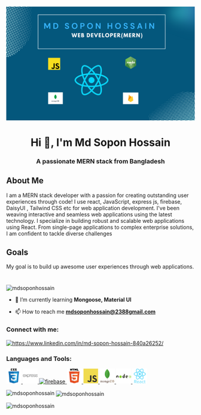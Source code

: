 ![Alt text](https://raw.githubusercontent.com/mdsoponhossain/mdsoponhossain/main/Add%20a%20heading%20(2).png)
<h1 align="center">Hi 👋, I'm Md Sopon Hossain</h1>
<h3 align="center">A passionate  MERN stack from Bangladesh</h3>
<h2>About Me</h2>
I am a MERN stack developer with a passion for creating outstanding user experiences through code! I use react, JavaScript, express js, firebase, DaisyUI , Tailwind CSS etc for web application development. I've been weaving interactive and seamless web applications using the latest technology. I specialize in building robust and scalable web applications using React. From single-page applications to complex enterprise solutions, I  am confident to tackle diverse challenges
<h2>Goals</h2>
My goal is to build up awesome user experiences through web applications.
<h1></h1>


<p align="left"> <img src="https://komarev.com/ghpvc/?username=mdsoponhossain&label=Profile%20views&color=0e75b6&style=flat" alt="mdsoponhossain" /> </p>

- 🌱 I’m currently learning **Mongoose, Material UI**

- 📫 How to reach me **mdsoponhossain@2388gmail.com**

<h3 align="left">Connect with me:</h3>
<p align="left">
<a href="https://www.linkedin.com/in/md-sopon-hossain-840a26252/" target="blank"><img align="center" src="https://raw.githubusercontent.com/rahuldkjain/github-profile-readme-generator/master/src/images/icons/Social/linked-in-alt.svg" alt="https://www.linkedin.com/in/md-sopon-hossain-840a26252/" height="30" width="40" /></a>
</p>

<h3 align="left">Languages and Tools:</h3>
<p align="left"> <a href="https://www.w3schools.com/css/" target="_blank" rel="noreferrer"> <img src="https://raw.githubusercontent.com/devicons/devicon/master/icons/css3/css3-original-wordmark.svg" alt="css3" width="40" height="40"/> </a> <a href="https://expressjs.com" target="_blank" rel="noreferrer"> <img src="https://raw.githubusercontent.com/devicons/devicon/master/icons/express/express-original-wordmark.svg" alt="express" width="40" height="40"/> </a> <a href="https://firebase.google.com/" target="_blank" rel="noreferrer"> <img src="https://www.vectorlogo.zone/logos/firebase/firebase-icon.svg" alt="firebase" width="40" height="40"/> </a> <a href="https://www.w3.org/html/" target="_blank" rel="noreferrer"> <img src="https://raw.githubusercontent.com/devicons/devicon/master/icons/html5/html5-original-wordmark.svg" alt="html5" width="40" height="40"/> </a> <a href="https://developer.mozilla.org/en-US/docs/Web/JavaScript" target="_blank" rel="noreferrer"> <img src="https://raw.githubusercontent.com/devicons/devicon/master/icons/javascript/javascript-original.svg" alt="javascript" width="40" height="40"/> </a> <a href="https://www.mongodb.com/" target="_blank" rel="noreferrer"> <img src="https://raw.githubusercontent.com/devicons/devicon/master/icons/mongodb/mongodb-original-wordmark.svg" alt="mongodb" width="40" height="40"/> </a> <a href="https://nodejs.org" target="_blank" rel="noreferrer"> <img src="https://raw.githubusercontent.com/devicons/devicon/master/icons/nodejs/nodejs-original-wordmark.svg" alt="nodejs" width="40" height="40"/> </a> <a href="https://reactjs.org/" target="_blank" rel="noreferrer"> <img src="https://raw.githubusercontent.com/devicons/devicon/master/icons/react/react-original-wordmark.svg" alt="react" width="40" height="40"/> </a> </p>

<p><img align="left" src="https://github-readme-stats.vercel.app/api/top-langs?username=mdsoponhossain&show_icons=true&locale=en&layout=compact" alt="mdsoponhossain" /></p>

<p>&nbsp;<img align="center" src="https://github-readme-stats.vercel.app/api?username=mdsoponhossain&show_icons=true&locale=en" alt="mdsoponhossain" /></p>

<p><img align="center" src="https://github-readme-streak-stats.herokuapp.com/?user=mdsoponhossain&" alt="mdsoponhossain" /></p>



